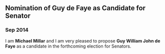 <h2>Nomination of Guy de Faye as Candidate for Senator</h2>

<h3>Sep 2014</h3>

I am **Michael Millar** and I am very pleased to propose **Guy William John de Faye** as a candidate in the forthcoming election for Senators.